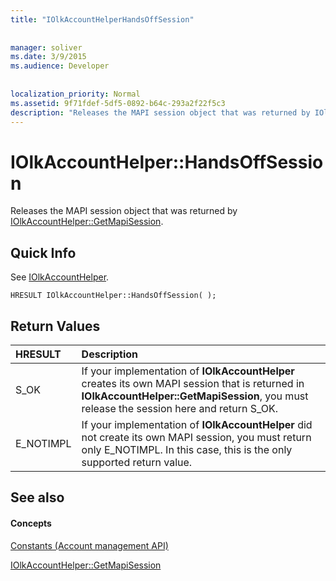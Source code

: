 ```yaml
---
title: "IOlkAccountHelperHandsOffSession"
 
 
manager: soliver
ms.date: 3/9/2015
ms.audience: Developer
 
 
localization_priority: Normal
ms.assetid: 9f71fdef-5df5-0892-b64c-293a2f22f5c3
description: "Releases the MAPI session object that was returned by IOlkAccountHelper::GetMapiSession."
---
```


# IOlkAccountHelper::HandsOffSession

Releases the MAPI session object that was returned by [IOlkAccountHelper::GetMapiSession](iolkaccounthelper-getmapisession.md).
  
## Quick Info

See [IOlkAccountHelper](iolkaccounthelper.md).
  
```
HRESULT IOlkAccountHelper::HandsOffSession( );
```

## Return Values

|**HRESULT**|**Description**|
|:-----|:-----|
|S_OK  <br/> |If your implementation of **IOlkAccountHelper** creates its own MAPI session that is returned in **IOlkAccountHelper::GetMapiSession**, you must release the session here and return S_OK.  <br/> |
|E_NOTIMPL  <br/> |If your implementation of **IOlkAccountHelper** did not create its own MAPI session, you must return only E_NOTIMPL. In this case, this is the only supported return value.  <br/> |
   
## See also

#### Concepts

[Constants (Account management API)](constants-account-management-api.md)
  
[IOlkAccountHelper::GetMapiSession](iolkaccounthelper-getmapisession.md)


